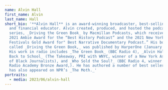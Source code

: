 ```yaml
---
name: Alvin Hall
first_name: Alvin
last_name: Hall
short_bio: '**Alvin Hall** is an award-winning broadcaster, best-selling author,
  and financial educator. Alvin created, produced, and hosted the podcast
  series, _Driving the Green Book_ by Macmillan Podcasts, which received the
  2021 Ambie Award for the “Best History Podcast” and the 2021 New York
  Festivals Gold Award for" Best Narrative Documentary Podcast.” His book, also
  called _Driving the Green Book,_ was published by HarperOne (January 2023).
  His work in radio includes _The Green Book_ (BBC Radio 4), _Alvin Hall Goes
  Back to School_ (The Takeaway, PRI with WNYC, winner of a New York Association
  of Black Journalists), and _Who Sold the Soul?_ (BBC Radio 4, winner of a
  Radio Academy Bronze Award,). He has authored a number of best sellers, and
  has also appeared on NPR’s _The Moth._'
portraits:
  - media: 2023/06/alvin-hall
---
```

